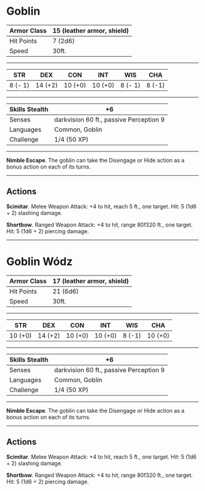 # Goblin

Armor Class | 15 (leather armor, shield) 
---| ---
Hit Points | 7 (2d6) 
Speed | 30ft. 

----

STR | DEX | CON | INT | WIS | CHA
---|---|---|---|---|---
8 (- 1) | 14 (+2) | 10 (+0) | 10 (+0) |8 (- 1) |8 (-1)

----

Skills Stealth | +6 
--- | ---
Senses | darkvision 60 ft., passive Perception 9 
Languages | Common, Goblin 
Challenge | 1/4 (50 XP) 

----

**Nimble Escape**. The goblin can take the Disengage or Hide 
action as a bonus action on each of its turns. 

----

## Actions

**Scimitar**. Melee Weapon Attack: +4 to hit, reach 5 ft., one 
target. Hit: 5 (1d6 + 2) slashing damage. 

**Shortbow**. Ranged Weapon Attack: +4 to hit, range 80f320 ft., one target. Hit: 5 (1d6 + 2) piercing damage. 


----

# Goblin Wódz

Armor Class | 17 (leather armor, shield) 
---| ---
Hit Points | 21 (6d6) 
Speed | 30ft. 

----

STR | DEX | CON | INT | WIS | CHA
---|---|---|---|---|---
10 (+0) | 14 (+2) | 10 (+0) | 10 (+0) | 8 (-1) | 10 (+0)

----

Skills Stealth | +6 
--- | ---
Senses | darkvision 60 ft., passive Perception 9 
Languages | Common, Goblin 
Challenge | 1/4 (50 XP) 

----

**Nimble Escape**. The goblin can take the Disengage or Hide 
action as a bonus action on each of its turns. 

----

## Actions

**Scimitar**. Melee Weapon Attack: +4 to hit, reach 5 ft., one 
target. Hit: 5 (1d6 + 2) slashing damage. 

**Shortbow**. Ranged Weapon Attack: +4 to hit, range 80f320 ft., one target. Hit: 5 (1d6 + 2) piercing damage. 
<!--stackedit_data:
eyJoaXN0b3J5IjpbLTU2NDk1NjgyOF19
-->